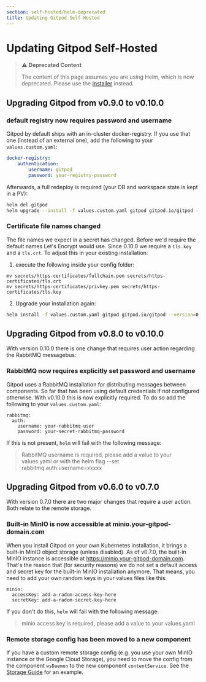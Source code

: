 ```yaml
---
section: self-hosted/helm-deprecated
title: Updating Gitpod Self-Hosted
---
```


<script context="module">
  export const prerender = true;
</script>

# Updating Gitpod Self-Hosted

> ⚠️ **Deprecated Content**
>
> The content of this page assumes you are using Helm, which is now deprecated. Please use the [Installer](../latest) instead.

## Upgrading Gitpod from v0.9.0 to v0.10.0

### default registry now requires password and username

Gitpod by default ships with an in-cluster docker-registry. If you use that one (instead of an external one), add the following to your `values.custom.yaml`:

```yaml
docker-registry:
    authentication:
        username: gitpod
        password: your-registry-password
```

Afterwards, a full redeploy is required (your DB and workspace state is kept in a PV):

```bash
helm del gitpod
helm upgrade --install -f values.custom.yaml gitpod gitpod.io/gitpod --version=0.10.0
```

### Certificate file names changed

The file names we expect in a secret has changed. Before we'd require the default names Let's Encrypt would use. Since 0.10.0 we require a `tls.key` and a `tls.crt`.
To adjust this in your existing installation:

1. execute the following inside your config folder:

```
mv secrets/https-certificates/fullchain.pem secrets/https-certificates/tls.crt
mv secrets/https-certificates/privkey.pem secrets/https-certificates/tls.key
```

2. Upgrade your installation again:

```bash
helm install -f values.custom.yaml gitpod gitpod.io/gitpod --version=0.10.0
```

## Upgrading Gitpod from v0.8.0 to v0.10.0

With version 0.10.0 there is one change that requires user action regarding the RabbitMQ messagebus:

### RabbitMQ now requires explicitly set password and username

Gitpod uses a RabbitMQ installation for distributing messages between components. So far that has been using default credentials if not configured otherwise. With v0.10.0 this is now explicitly required.
To do so add the following to your `values.custom.yaml`:

```
rabbitmq:
  auth:
    username: your-rabbitmq-user
    password: your-secret-rabbitmq-password
```

If this is not present, `helm` will fail with the following message:

> RabbitMQ username is required, please add a value to your values.yaml or with the helm flag --set rabbitmq.auth.username=xxxxx

## Upgrading Gitpod from v0.6.0 to v0.7.0

With version 0.7.0 there are two major changes that require a user action. Both relate to the remote storage.

### Built-in MinIO is now accessible at minio.your-gitpod-domain.com

When you install Gitpod on your own Kubernetes installation, it brings a built-in MinIO object storage (unless disabled). As of v0.7.0, the built-in MinIO instance is accessible at https://minio.your-gitpod-domain.com. That's the reason that (for security reasons) we do not set a default access and secret key for the built-in MinIO installation anymore. That means, you need to add your own random keys in your values files like this:

```
minio:
  accessKey: add-a-radom-access-key-here
  secretKey: add-a-radom-secret-key-here
```

If you don't do this, `helm` will fail with the following message:

> minio access key is required, please add a value to your values.yaml

### Remote storage config has been moved to a new component

If you have a custom remote storage config (e.g. you use your own MinIO instance or the Google Cloud Storage), you need to move the config from the component `wsDaemon` to the new component `contentService`. See the [Storage Guide](./configuration/storage) for an example.
